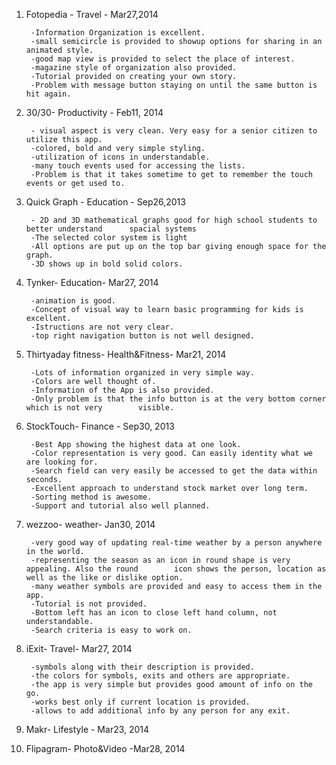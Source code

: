 1. Fotopedia - Travel - Mar27,2014

		-Information Organization is excellent.
		-small semicircle is provided to showup options for sharing in an animated style.
		-good map view is provided to select the place of interest.
		-magazine style of organization also provided.
		-Tutorial provided on creating your own story. 
		-Problem with message button staying on until the same button is hit again.
		 
2. 30/30- Productivity - Feb11, 2014

		- visual aspect is very clean. Very easy for a senior citizen to utilize this app.
		-colored, bold and very simple styling.
		-utilization of icons in understandable.
		-many touch events used for accessing the lists.
		-Problem is that it takes sometime to get to remember the touch events or get used to.
		 
3. Quick Graph - Education - Sep26,2013

		- 2D and 3D mathematical graphs good for high school students to better understand 		spacial systems 
		-The selected color system is light 
		-All options are put up on the top bar giving enough space for the graph.
		-3D shows up in bold solid colors.


4. Tynker- Education- Mar27, 2014

		-animation is good.
		-Concept of visual way to learn basic programming for kids is excellent.
		-Istructions are not very clear.
		-top right navigation button is not well designed.
		
		
5. Thirtyaday fitness- Health&Fitness- Mar21, 2014

		-Lots of information organized in very simple way.
		-Colors are well thought of.
		-Information of the App is also provided.
		-Only problem is that the info button is at the very bottom corner which is not very 		visible.
		
		
6. StockTouch- Finance - Sep30, 2013

		-Best App showing the highest data at one look.
		-Color representation is very good. Can easily identity what we are looking for.
		-Search field can very easily be accessed to get the data within seconds.
		-Excellent approach to understand stock market over long term.
		-Sorting method is awesome.
		-Support and tutorial also well planned.
	
		
7. wezzoo- weather- Jan30, 2014

		-very good way of updating real-time weather by a person anywhere in the world.
		-representing the season as an icon in round shape is very appealing. Also the round 		icon shows the person, location as well as the like or dislike option.
		-many weather symbols are provided and easy to access them in the app.
		-Tutorial is not provided.
		-Bottom left has an icon to close left hand column, not understandable.
		-Search criteria is easy to work on.
		
8. iExit- Travel- Mar27, 2014

		-symbols along with their description is provided.
		-the colors for symbols, exits and others are appropriate.
		-the app is very simple but provides good amount of info on the go.
		-works best only if current location is provided.
		-allows to add additional info by any person for any exit.
		
9. Makr- Lifestyle - Mar23, 2014
10. Flipagram- Photo&Video -Mar28, 2014
